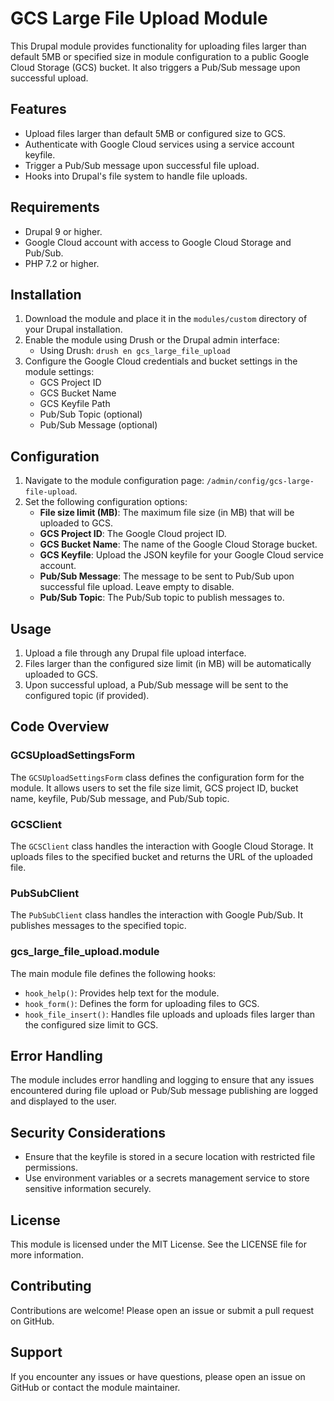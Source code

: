 # GCS Large File Upload Module

This Drupal module provides functionality for uploading files larger than default 5MB or specified size in module configuration to a public Google Cloud Storage (GCS) bucket. It also triggers a Pub/Sub message upon successful upload.

## Features

- Upload files larger than default 5MB or configured size to GCS.
- Authenticate with Google Cloud services using a service account keyfile.
- Trigger a Pub/Sub message upon successful file upload.
- Hooks into Drupal's file system to handle file uploads.

## Requirements

- Drupal 9 or higher.
- Google Cloud account with access to Google Cloud Storage and Pub/Sub.
- PHP 7.2 or higher.

## Installation

1. Download the module and place it in the `modules/custom` directory of your Drupal installation.
2. Enable the module using Drush or the Drupal admin interface:
   - Using Drush: `drush en gcs_large_file_upload`
3. Configure the Google Cloud credentials and bucket settings in the module settings:
   - GCS Project ID
   - GCS Bucket Name
   - GCS Keyfile Path
   - Pub/Sub Topic (optional)
   - Pub/Sub Message (optional)

## Configuration

1. Navigate to the module configuration page: `/admin/config/gcs-large-file-upload`.
2. Set the following configuration options:
   - **File size limit (MB)**: The maximum file size (in MB) that will be uploaded to GCS.
   - **GCS Project ID**: The Google Cloud project ID.
   - **GCS Bucket Name**: The name of the Google Cloud Storage bucket.
   - **GCS Keyfile**: Upload the JSON keyfile for your Google Cloud service account.
   - **Pub/Sub Message**: The message to be sent to Pub/Sub upon successful file upload. Leave empty to disable.
   - **Pub/Sub Topic**: The Pub/Sub topic to publish messages to.

## Usage

1. Upload a file through any Drupal file upload interface.
2. Files larger than the configured size limit (in MB) will be automatically uploaded to GCS.
3. Upon successful upload, a Pub/Sub message will be sent to the configured topic (if provided).

## Code Overview

### GCSUploadSettingsForm

The `GCSUploadSettingsForm` class defines the configuration form for the module. It allows users to set the file size limit, GCS project ID, bucket name, keyfile, Pub/Sub message, and Pub/Sub topic.

### GCSClient

The `GCSClient` class handles the interaction with Google Cloud Storage. It uploads files to the specified bucket and returns the URL of the uploaded file.

### PubSubClient

The `PubSubClient` class handles the interaction with Google Pub/Sub. It publishes messages to the specified topic.

### gcs_large_file_upload.module

The main module file defines the following hooks:
- `hook_help()`: Provides help text for the module.
- `hook_form()`: Defines the form for uploading files to GCS.
- `hook_file_insert()`: Handles file uploads and uploads files larger than the configured size limit to GCS.

## Error Handling

The module includes error handling and logging to ensure that any issues encountered during file upload or Pub/Sub message publishing are logged and displayed to the user.

## Security Considerations

- Ensure that the keyfile is stored in a secure location with restricted file permissions.
- Use environment variables or a secrets management service to store sensitive information securely.

## License

This module is licensed under the MIT License. See the LICENSE file for more information.

## Contributing

Contributions are welcome! Please open an issue or submit a pull request on GitHub.

## Support

If you encounter any issues or have questions, please open an issue on GitHub or contact the module maintainer.